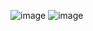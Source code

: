 ![image](https://user-images.githubusercontent.com/39509244/130373716-0d09cd8f-8050-49ff-9921-2cc9e9980286.png)
![image](https://user-images.githubusercontent.com/39509244/130373724-079af288-81a2-4b61-b0b6-c82b3fe7b0ac.png)

